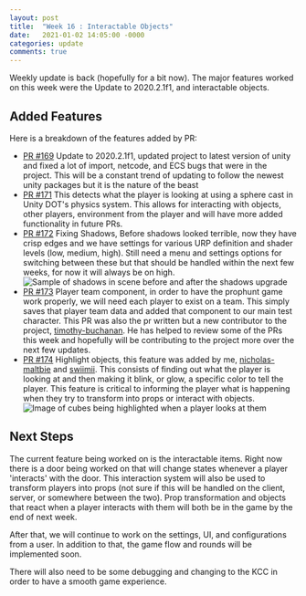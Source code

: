 ```yaml
---
layout: post
title:  "Week 16 : Interactable Objects"
date:   2021-01-02 14:05:00 -0000
categories: update
comments: true
---
```


Weekly update is back (hopefully for a bit now). The major features worked on this week 
were the Update to 2020.2.1f1, and interactable objects.

## Added Features

Here is a breakdown of the features added by PR:
* [PR #169](https://github.com/nicholas-maltbie/PropHunt/pull/169) Update to 2020.2.1f1, updated project to latest version of unity and fixed a lot of import, netcode, and ECS bugs that were in the project. This will be a constant trend of updating to follow the newest unity packages but it is the nature of the beast
* [PR #171](https://github.com/nicholas-maltbie/PropHunt/pull/171) This detects what the player is looking at using a sphere cast in Unity DOT's physics system. This allows for interacting with objects, other players, environment from the player and will have more added functionality in future PRs.
* [PR #172](https://github.com/nicholas-maltbie/PropHunt/pull/172) Fixing Shadows, Before shadows looked terrible, now they have crisp edges and we have settings for various URP definition and shader levels (low, medium, high). Still need a menu and settings options for switching between these but that should be handled within the next few weeks, for now it will always be on high.
    ![Sample of shadows in scene before and after the shadows upgrade](https://drive.google.com/uc?export=view&id=197nUxsZf1OgTpVPC2zdHEzY1x9V_mmzi)
* [PR #173](https://github.com/nicholas-maltbie/PropHunt/pull/173) Player team component, in order to have the prophunt game work properly, we will need each player to exist on a team. This simply saves that player team data and added that component to our main test character. This PR was also the pr written but a new contributor to the project, [timothy-buchanan](https://github.com/timothy-buchanan). He has helped to review some of the PRs this week and hopefully will be contributing to the project more over the next few updates.
* [PR #174](https://github.com/nicholas-maltbie/PropHunt/pull/174) Highlight objects, this feature was added by me, [nicholas-maltbie](https://github.com/nicholas-maltbie) and [swiimii](https://github.com/swiimii). This consists of finding out what the player is looking at and then making it blink, or glow, a specific color to tell the player. This feature is critical to informing the player what is happening when they try to transform into props or interact with objects.
  ![Image of cubes being highlighted when a player looks at them](https://drive.google.com/uc?export=view&id=1P1IxIAzIY1nWobH-Rw9Xg_MJOHmY-rP3)

## Next Steps

The current feature being worked on is the interactable items. Right now there is a door being worked on that will change states whenever a player 'interacts' with the door.
This interaction system will also be used to transform players into props (not sure if this will be handled on the client, server, or somewhere between the two).
Prop transformation and objects that react when a player interacts with them will both be in the game by the end of next week.

After that, we will continue to work on the settings, UI, and configurations from a user.
In addition to that, the game flow and rounds will be implemented soon.

There will also need to be some debugging and changing to the KCC in order to have a smooth game experience.
